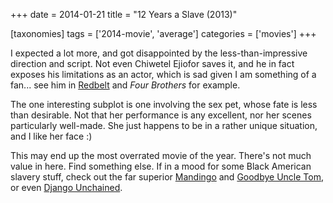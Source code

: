 +++
date = 2014-01-21
title = "12 Years a Slave (2013)"

[taxonomies]
tags = ['2014-movie', 'average']
categories = ['movies']
+++

I expected a lot more, and got disappointed by the less-than-impressive
direction and script. Not even Chiwetel Ejiofor saves it, and he in fact
exposes his limitations as an actor, which is sad given I am something
of a fan\... see him in [Redbelt] and *Four Brothers* for example.

The one interesting subplot is one involving the sex pet, whose fate is
less than desirable. Not that her performance is any excellent, nor her
scenes particularly well-made. She just happens to be in a rather unique
situation, and I like her face :)

This may end up the most overrated movie of the year. There\'s not much
value in here. Find something else. If in a mood for some Black American
slavery stuff, check out the far superior [Mandingo] and [Goodbye Uncle
Tom], or even [Django Unchained].

  [Redbelt]: http://movies.tshepang.net/redbelt-2007
  [Mandingo]: http://movies.tshepang.net/mandingo-1975
  [Goodbye Uncle Tom]: http://movies.tshepang.net/goodbye-uncle-tom-1971
  [Django Unchained]: http://movies.tshepang.net/django-unchained-2012
